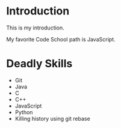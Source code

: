 # Introduction

This is my introduction.

My favorite Code School path is JavaScript.

# Deadly Skills
* Git
* Java
* C
* C++
* JavaScript
* Python
* Killing history using git rebase
